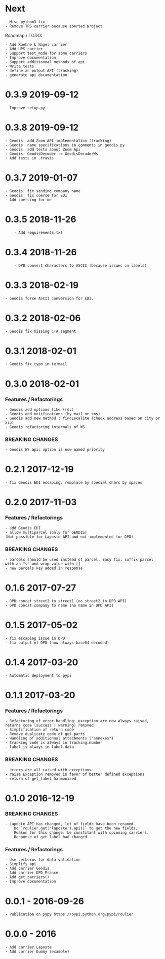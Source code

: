 # Next

    - Misc python3 fix
    - Remove TRS carrier because aborted project

Roadmap / TODO:

    - Add Kuehne & Nagel carrier
    - Add UPS carrier
    - Support test_mode for some carriers
    - Improve documentation
    - Support additionnal methods of api
    - Write tests
    - define an output API (tracking)
    - generate api documentation

# 0.3.9 2019-09-12

    - Improve setup.py

# 0.3.8 2019-09-12

    - Geodis: add Zoom API implementation (tracking)
    - Geodis: name specifications in comments in geodis.py
    - Geodis: add tests about Zoom Api
    - Geodis: GeodisDecoder -> GeodisDecoderWs
    - Add tests in .travis

# 0.3.7 2019-01-07

    - Geodis: fix sending company name
    - Geodis: fix coerce for EDI
    - Add coercing for oe

# 0.3.5 2018-11-26

        - Add requirements.txt

# 0.3.4 2018-11-26

        - DPD convert characters to ASCII (because issues on labels)

# 0.3.3 2018-02-19

    - Geodis force ASCII conversion for EDI.

# 0.3.2 2018-02-06

    - Geodis fix missing CTA segment

# 0.3.1 2018-02-01

    - Geodis fix typo in (e)mail

# 0.3.0 2018-02-01

### Features / Refactorings

    - Geodis add options like (rdv)
    - Geodis add notifications (by mail or sms)
    - Geodis add new method : findLocalite (check address based on city or zip)
    - Geodis refactoring internals of WS

### BREAKING CHANGES

    - Geodis WS api: option is now named priority

# 0.2.1 2017-12-19

    - fix Geodis EDI escaping, remplace by special chars by spaces

# 0.2.0 2017-11-03

### Features / Refactorings

    - add Geodis EDI
    - allow multiparcel (only for GEODIS)
    (Not possible for Laposte API and not implemented for DPD)

### BREAKING CHANGES

    - parcels should be used instead of parcel. Easy fix: suffix parcel with an "s" and wrap value with []
    - new parcels key added in response

# 0.1.6 2017-07-27

    - DPD concat street2 to street1 (no street2 in DPD API)
    - DPD concat company to name (no name in DPD API)

# 0.1.5 2017-05-02

    - fix escaping issue in DPD
    - fix output of DPD (now always base64 decoded)

# 0.1.4 2017-03-20

    - Automatic deployment to pypi

# 0.1.1 2017-03-20

### Features / Refactorings

    - Refactoring of error handling: exception are now always raised, returns code (success | warning) removed
    - Simplification of return code
    - Remove duplicate code of get_parts
    - Handling of additionnal attachments ("annexes")
    - tracking code is always in tracking.number
    - label is always in label.data

### BREAKING CHANGES

    - errors are all raised with exceptions
    - raise Exception removed in favor of better defined exceptions
    - return of get_label harmonized

# 0.1.0 2016-12-19

### BREAKING CHANGES

    - Laposte API has changed, lot of fields have been renamed
    	Do `roulier.get('laposte').api()` to get the new fields.
    	Reason for this change: be constitant with upcoming carriers.
    	Response of get_label had changed

### Features / Refactorings

    - Use cerberus for data validation
    - Simplify api
    - Add carrier Geodis
    - Add carrier DPD France
    - Add get_carriers()
    - Improve documentation

# 0.0.1 - 2016-09-26

    - Publication on pypy https://pypi.python.org/pypi/roulier

# 0.0.0 - 2016

    - Add carrier Laposte
    - Add carrier Dummy (example)
